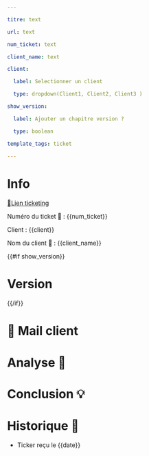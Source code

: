```yaml
---

titre: text

url: text

num_ticket: text

client_name: text

client:

  label: Selectionner un client

  type: dropdown(Client1, Client2, Client3 )

show_version:

  label: Ajouter un chapitre version ?

  type: boolean

template_tags: ticket
 
---
```


# Info

[:link:Lien ticketing]({{url}})

Numéro du ticket :ticket: : {{num_ticket}}

Client : {{client}}

Nom du client :card_index: : {{client_name}}
 
{{#if show_version}}

# Version

{{/if}}
 
# :e-mail: Mail client
 
# Analyse :floppy_disk:
 
# Conclusion :bulb:
 
# Historique :bookmark_tabs:
 
- Ticker reçu le {{date}}